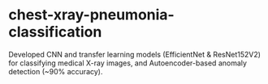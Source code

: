 # chest-xray-pneumonia-classification
Developed CNN and transfer learning models (EfficientNet &amp; ResNet152V2) for classifying medical X-ray images, and Autoencoder-based anomaly detection (~90% accuracy).
